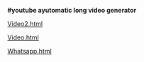 **#youtube ayutomatic long video generator**

[Video2.html](https://shanawan.github.io/Youtube-Automation-Video/YT/Home.html)

[Video.html](https://shanawan.github.io/Youtube-Automation-Video/YT/New.html)

[Whatsapp.html](https://shanawan.github.io/Youtube-Automation-Video/Whatsapp/index.html)
